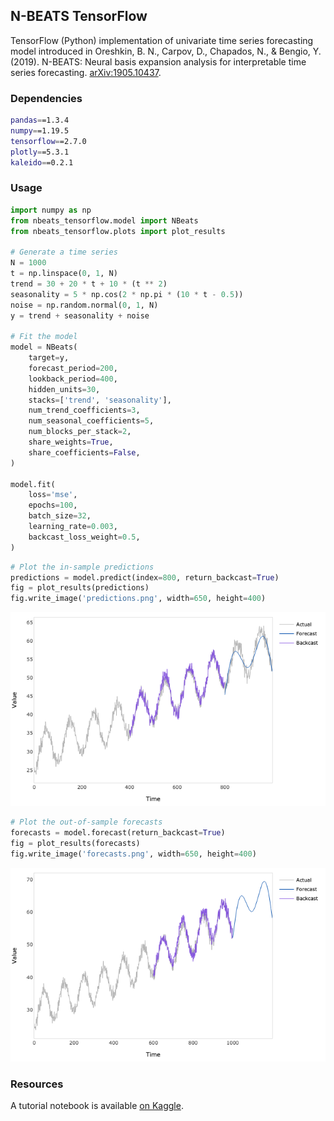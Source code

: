 ## N-BEATS TensorFlow
TensorFlow (Python) implementation of univariate time series forecasting model introduced in Oreshkin, B. N., Carpov, D.,
Chapados, N., & Bengio, Y. (2019). N-BEATS: Neural basis expansion analysis for interpretable time series forecasting.
[arXiv:1905.10437](https://arxiv.org/abs/1905.10437).

### Dependencies
```bash
pandas==1.3.4
numpy==1.19.5
tensorflow==2.7.0
plotly==5.3.1
kaleido==0.2.1
```

### Usage
```python
import numpy as np
from nbeats_tensorflow.model import NBeats
from nbeats_tensorflow.plots import plot_results

# Generate a time series
N = 1000
t = np.linspace(0, 1, N)
trend = 30 + 20 * t + 10 * (t ** 2)
seasonality = 5 * np.cos(2 * np.pi * (10 * t - 0.5))
noise = np.random.normal(0, 1, N)
y = trend + seasonality + noise

# Fit the model
model = NBeats(
    target=y,
    forecast_period=200,
    lookback_period=400,
    hidden_units=30,
    stacks=['trend', 'seasonality'],
    num_trend_coefficients=3,
    num_seasonal_coefficients=5,
    num_blocks_per_stack=2,
    share_weights=True,
    share_coefficients=False,
)

model.fit(
    loss='mse',
    epochs=100,
    batch_size=32,
    learning_rate=0.003,
    backcast_loss_weight=0.5,
)
```
```python
# Plot the in-sample predictions
predictions = model.predict(index=800, return_backcast=True)
fig = plot_results(predictions)
fig.write_image('predictions.png', width=650, height=400)
```
![predictions](example/predictions.png)
```python
# Plot the out-of-sample forecasts
forecasts = model.forecast(return_backcast=True)
fig = plot_results(forecasts)
fig.write_image('forecasts.png', width=650, height=400)
```
![forecasts](example/forecasts.png)

### Resources
A tutorial notebook is available [on Kaggle](https://www.kaggle.com/flaviagiammarino/n-beats-tensorflow-tutorial).
